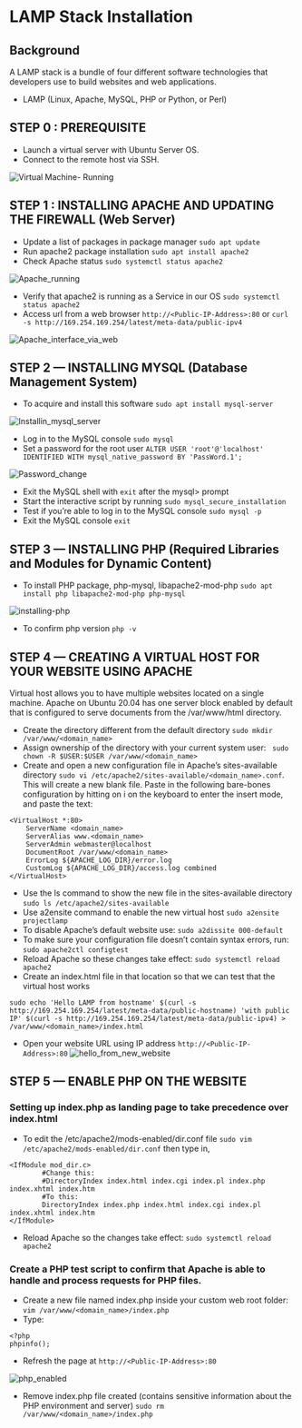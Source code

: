 # LAMP Stack Installation

## Background
A LAMP stack is a bundle of four different software technologies that developers use to build websites and web applications.
- LAMP (Linux, Apache, MySQL, PHP or Python, or Perl)

## STEP 0 : PREREQUISITE
- Launch a virtual server with Ubuntu Server OS.
- Connect to the remote host via SSH.

![Virtual Machine- Running](https://github.com/ifydevops23/LAMP-stack/assets/126971054/81a52e3e-ac7d-42cf-a7c2-5d9fd13ab282)

## STEP 1 : INSTALLING APACHE AND UPDATING THE FIREWALL (Web Server)
- Update a list of packages in package manager
`sudo apt update` 
- Run apache2 package installation
`sudo apt install apache2`
- Check Apache status
`sudo systemctl status apache2`

![Apache_running](https://github.com/ifydevops23/LAMP-stack/assets/126971054/3af10f6a-7831-487c-bcdc-c5bd8f05b394)

- Verify that apache2 is running as a Service in our OS
`sudo systemctl status apache2`
- Access url from a web browser 
`http://<Public-IP-Address>:80` or `curl -s http://169.254.169.254/latest/meta-data/public-ipv4`

![Apache_interface_via_web](https://github.com/ifydevops23/LAMP-stack/assets/126971054/f0feeca1-0770-41db-9c1f-6a77d7b8a732)

## STEP 2 — INSTALLING MYSQL (Database Management System)
- To acquire and install this software
`sudo apt install mysql-server`

![Installin_mysql_server](https://github.com/ifydevops23/LAMP-stack/assets/126971054/ee927f23-e01c-4453-b4a7-d96a470a98d2)
- Log in to the MySQL console
`sudo mysql`
- Set a password for the root user
`ALTER USER 'root'@'localhost' IDENTIFIED WITH mysql_native_password BY 'PassWord.1'; `

![Password_change](https://github.com/ifydevops23/LAMP-stack/assets/126971054/7721bbaa-64fc-4e1c-8aa2-a5894e0f78a1)
- Exit the MySQL shell with
`exit` after the mysql> prompt
- Start the interactive script by running
`sudo mysql_secure_installation`
- Test if you’re able to log in to the MySQL console
`sudo mysql -p`
- Exit the MySQL console
`exit`

## STEP 3 — INSTALLING PHP (Required Libraries and Modules for Dynamic Content)
- To install PHP package, php-mysql, libapache2-mod-php
`sudo apt install php libapache2-mod-php php-mysql`

![installing-php](https://github.com/ifydevops23/LAMP-stack/assets/126971054/7f1fb09a-ee78-4e84-839b-a1b7ddbe671e)
- To confirm php version
`php -v`

## STEP 4 — CREATING A VIRTUAL HOST FOR YOUR WEBSITE USING APACHE
Virtual host allows you to have multiple websites located on a single machine.
Apache on Ubuntu 20.04 has one server block enabled by default that is configured to serve documents from the /var/www/html directory. 
- Create the directory different from the default directory
`sudo mkdir /var/www/<domain_name>`
- Assign ownership of the directory with your current system user:
` sudo chown -R $USER:$USER /var/www/<domain_name>`
- Create and open a new configuration file in Apache’s sites-available directory
`sudo vi /etc/apache2/sites-available/<domain_name>.conf`.
This will create a new blank file. Paste in the following bare-bones configuration by hitting on i on the keyboard to enter the insert mode, and paste the text:
```
<VirtualHost *:80>
    ServerName <domain_name>
    ServerAlias www.<domain_name> 
    ServerAdmin webmaster@localhost
    DocumentRoot /var/www/<domain_name>
    ErrorLog ${APACHE_LOG_DIR}/error.log
    CustomLog ${APACHE_LOG_DIR}/access.log combined
</VirtualHost>
```
- Use the ls command to show the new file in the sites-available directory
`sudo ls /etc/apache2/sites-available`
- Use a2ensite command to enable the new virtual host
`sudo a2ensite projectlamp`
- To disable Apache’s default website use:
`sudo a2dissite 000-default`
- To make sure your configuration file doesn’t contain syntax errors, run:
`sudo apache2ctl configtest`
- Reload Apache so these changes take effect:
`sudo systemctl reload apache2`
-  Create an index.html file in that location so that we can test that the virtual host works 
```
sudo echo 'Hello LAMP from hostname' $(curl -s http://169.254.169.254/latest/meta-data/public-hostname) 'with public IP' $(curl -s http://169.254.169.254/latest/meta-data/public-ipv4) > /var/www/<domain_name>/index.html
```
- Open your website URL using IP address
`http://<Public-IP-Address>:80`
![hello_from_new_website](https://github.com/ifydevops23/LAMP-stack/assets/126971054/d5fadd55-8214-4a6c-b8cd-246499362763)

## STEP 5 — ENABLE PHP ON THE WEBSITE
### Setting up index.php as landing page to take precedence over index.html
- To edit the /etc/apache2/mods-enabled/dir.conf file
`sudo vim /etc/apache2/mods-enabled/dir.conf` then type in,
```
<IfModule mod_dir.c>
        #Change this:
        #DirectoryIndex index.html index.cgi index.pl index.php index.xhtml index.htm
        #To this:
        DirectoryIndex index.php index.html index.cgi index.pl index.xhtml index.htm
</IfModule>
```
- Reload Apache so the changes take effect:
`sudo systemctl reload apache2`
### Create a PHP test script to confirm that Apache is able to handle and process requests for PHP files.
- Create a new file named index.php inside your custom web root folder:
`vim /var/www/<domain_name>/index.php`
- Type:
```
<?php
phpinfo();
```
- Refresh the page at `http://<Public-IP-Address>:80`

![php_enabled](https://github.com/ifydevops23/LAMP-stack/assets/126971054/7a67034a-75ce-4947-ac83-0665dae51e91)

- Remove index.php file created (contains sensitive information about the PHP environment and server)
`sudo rm /var/www/<domain_name>/index.php`

